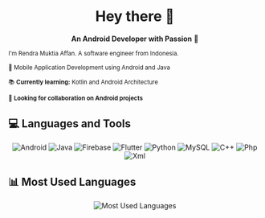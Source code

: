 <h1 align="center">Hey there 👋</h1>

<p align="center">
  <strong>An Android Developer with Passion</strong> 📱
</p>

<p>
  <small>I'm Rendra Muktia Affan. A software engineer from Indonesia.</small>
</p>

<p>
  <small>📱 Mobile Application Development using Android and Java</small>
</p>

<p>
  <small>📚 <strong>Currently learning:</strong> Kotlin and Android Architecture</small>
</p>

<p>
  <small>🤝 <strong>Looking for collaboration on Android projects</strong></small>
</p>

## 💻 Languages and Tools

<p align="center">
  <img src="https://img.shields.io/badge/Android-3DDC84?style=for-the-badge&logo=android&logoColor=white" alt="Android"/>
  <img src="https://img.shields.io/badge/Java-007396?style=for-the-badge&logo=java&logoColor=white" alt="Java"/>
  <img src="https://img.shields.io/badge/Firebase-FFCA28?style=for-the-badge&logo=firebase&logoColor=black" alt="Firebase"/>
  <img src="https://img.shields.io/badge/Flutter-02569B?style=for-the-badge&logo=flutter&logoColor=white" alt="Flutter"/>
  <img src="https://img.shields.io/badge/Python-3776AB?style=for-the-badge&logo=python&logoColor=white" alt="Python"/>
  <img src="https://img.shields.io/badge/MySQL-4479A1?style=for-the-badge&logo=mysql&logoColor=white" alt="MySQL"/>
  <img src="https://img.shields.io/badge/C++-00599C?style=for-the-badge&logo=cplusplus&logoColor=white" alt="C++"/>
  <img src="https://img.shields.io/badge/Php-00599C?style=for-the-badge&logo=cplusplus&logoColor=white" alt="Php"/>
  <img src="https://img.shields.io/badge/Xml-00599C?style=for-the-badge&logo=cplusplus&logoColor=white" alt="Xml"/>
</p>

## 📊 Most Used Languages

<p align="center">
  <img src="https://github-readme-stats.vercel.app/api/top-langs/?username=Leshoraa&layout=compact&theme=tokyonight" alt="Most Used Languages"/>
</p>
